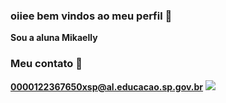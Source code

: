 ### oiiee bem vindos ao meu perfil 💟
**Sou a aluna Mikaelly**
### Meu contato 📧
**0000122367650xsp@al.educacao.sp.gov.br**
![](https://media.tenor.com/S0etLbUHAtAAAAAM/cool-fun.gif)

